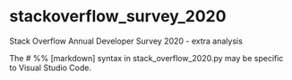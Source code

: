 # stackoverflow_survey_2020
Stack Overflow Annual Developer Survey 2020 - extra analysis

The # %% [markdown] syntax in 
stack_overflow_2020.py 
may be specific to Visual Studio Code.
